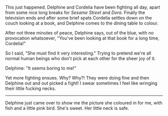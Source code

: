<!--
.. title: Oh Jesus Why?
.. date: 2009-04-07 17:55:34
.. author: Amy Brown
-->

This just happened.  Delphine and Cordelia have been
fighting all day, apart from some nice long breaks for
*Sesame Street* and *Dora*. Finally the television
ends and after some brief spats Cordelia settles down
on the couch looking at a book, and Delphine comes to
the dining table to colour.

After not three minutes of peace, Delphine says, out
of the blue, with no provocation whatsoever, "You've
been looking at that book for a long time, Cordelia!"

So I said, "She must find it very interesting." Trying
to pretend we're all normal human beings who don't pick
at each other for the sheer joy of it.

Delphine: "It seems boring to me!"

Yet more fighting ensues. Why?  Why?! They were doing fine
and then Delphine out and out picked a fight! I swear
sometimes I feel like wringing their little fucking 
necks.

--- 

Delphine just came over to show me the picture she
coloured in for me, with fish and a little pink bird.
She's sweet. Her little neck is safe.


